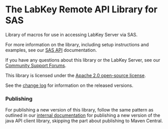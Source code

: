 # The LabKey Remote API Library for SAS

Library of macros for use in accessing LabKey Server via SAS.

For more information on the library, including setup instructions and
examples, see our [SAS API](https://www.labkey.org/Documentation/wiki-page.view?name=sasAPI)
documentation.

If you have any questions about this library or the LabKey Server, 
see our [Community Support Forums](https://www.labkey.org/home/Support/LabKey%20Support%20Forum/project-begin.view?).

This library is licensed under the [Apache 2.0 open-source license](http://www.apache.org/licenses/LICENSE-2.0).

See the [change log](CHANGELOG.md) for information on the released versions.

### Publishing

For publishing a new version of this library, follow the same pattern as outlined 
in our [internal documentation](https://internal.labkey.com/Handbook/Dev/wiki-page.view?name=mavenArtifacts)
for publishing a new version of the java API client library, skipping the
part about publishing to Maven Central.

